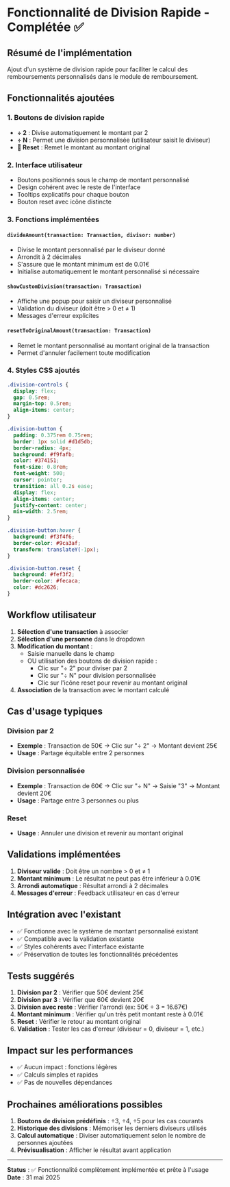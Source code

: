 # Fonctionnalité de Division Rapide - Complétée ✅

## Résumé de l'implémentation

Ajout d'un système de division rapide pour faciliter le calcul des remboursements personnalisés dans
le module de remboursement.

## Fonctionnalités ajoutées

### 1. Boutons de division rapide

- **÷ 2** : Divise automatiquement le montant par 2
- **÷ N** : Permet une division personnalisée (utilisateur saisit le diviseur)
- **🔄 Reset** : Remet le montant au montant original

### 2. Interface utilisateur

- Boutons positionnés sous le champ de montant personnalisé
- Design cohérent avec le reste de l'interface
- Tooltips explicatifs pour chaque bouton
- Bouton reset avec icône distincte

### 3. Fonctions implémentées

#### `divideAmount(transaction: Transaction, divisor: number)`

- Divise le montant personnalisé par le diviseur donné
- Arrondit à 2 décimales
- S'assure que le montant minimum est de 0.01€
- Initialise automatiquement le montant personnalisé si nécessaire

#### `showCustomDivision(transaction: Transaction)`

- Affiche une popup pour saisir un diviseur personnalisé
- Validation du diviseur (doit être > 0 et ≠ 1)
- Messages d'erreur explicites

#### `resetToOriginalAmount(transaction: Transaction)`

- Remet le montant personnalisé au montant original de la transaction
- Permet d'annuler facilement toute modification

### 4. Styles CSS ajoutés

```css
.division-controls {
  display: flex;
  gap: 0.5rem;
  margin-top: 0.5rem;
  align-items: center;
}

.division-button {
  padding: 0.375rem 0.75rem;
  border: 1px solid #d1d5db;
  border-radius: 4px;
  background: #f9fafb;
  color: #374151;
  font-size: 0.8rem;
  font-weight: 500;
  cursor: pointer;
  transition: all 0.2s ease;
  display: flex;
  align-items: center;
  justify-content: center;
  min-width: 2.5rem;
}

.division-button:hover {
  background: #f3f4f6;
  border-color: #9ca3af;
  transform: translateY(-1px);
}

.division-button.reset {
  background: #fef3f2;
  border-color: #fecaca;
  color: #dc2626;
}
```

## Workflow utilisateur

1. **Sélection d'une transaction** à associer
2. **Sélection d'une personne** dans le dropdown
3. **Modification du montant** :
   - Saisie manuelle dans le champ
   - OU utilisation des boutons de division rapide :
     - Clic sur "÷ 2" pour diviser par 2
     - Clic sur "÷ N" pour division personnalisée
     - Clic sur l'icône reset pour revenir au montant original
4. **Association** de la transaction avec le montant calculé

## Cas d'usage typiques

### Division par 2

- **Exemple** : Transaction de 50€ → Clic sur "÷ 2" → Montant devient 25€
- **Usage** : Partage équitable entre 2 personnes

### Division personnalisée

- **Exemple** : Transaction de 60€ → Clic sur "÷ N" → Saisie "3" → Montant devient 20€
- **Usage** : Partage entre 3 personnes ou plus

### Reset

- **Usage** : Annuler une division et revenir au montant original

## Validations implémentées

1. **Diviseur valide** : Doit être un nombre > 0 et ≠ 1
2. **Montant minimum** : Le résultat ne peut pas être inférieur à 0.01€
3. **Arrondi automatique** : Résultat arrondi à 2 décimales
4. **Messages d'erreur** : Feedback utilisateur en cas d'erreur

## Intégration avec l'existant

- ✅ Fonctionne avec le système de montant personnalisé existant
- ✅ Compatible avec la validation existante
- ✅ Styles cohérents avec l'interface existante
- ✅ Préservation de toutes les fonctionnalités précédentes

## Tests suggérés

1. **Division par 2** : Vérifier que 50€ devient 25€
2. **Division par 3** : Vérifier que 60€ devient 20€
3. **Division avec reste** : Vérifier l'arrondi (ex: 50€ ÷ 3 = 16.67€)
4. **Montant minimum** : Vérifier qu'un très petit montant reste à 0.01€
5. **Reset** : Vérifier le retour au montant original
6. **Validation** : Tester les cas d'erreur (diviseur = 0, diviseur = 1, etc.)

## Impact sur les performances

- ✅ Aucun impact : fonctions légères
- ✅ Calculs simples et rapides
- ✅ Pas de nouvelles dépendances

## Prochaines améliorations possibles

1. **Boutons de division prédéfinis** : ÷3, ÷4, ÷5 pour les cas courants
2. **Historique des divisions** : Mémoriser les derniers diviseurs utilisés
3. **Calcul automatique** : Diviser automatiquement selon le nombre de personnes ajoutées
4. **Prévisualisation** : Afficher le résultat avant application

---

**Status** : ✅ Fonctionnalité complètement implémentée et prête à l'usage **Date** : 31 mai 2025
